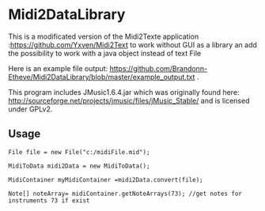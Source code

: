 # Midi2DataLibrary

This is a modificated version of the Midi2Texte application :https://github.com/Yxven/Midi2Text to work without GUI as a library an add the possibility to work with a java object instead of text File


 Here is an example file output: https://github.com/Brandonn-Etheve/Midi2DataLibrary/blob/master/example_output.txt .

This program includes JMusic1.6.4.jar which was originally found here: http://sourceforge.net/projects/jmusic/files/jMusic_Stable/ and is licensed
under GPLv2.

## Usage
```
File file = new File("c:/midiFile.mid");

MidiToData midi2Data = new MidiToData();

MidiContainer myMidiContainer =midi2Data.convert(file);

Note[] noteArray= midiContainer.getNoteArrays(73); //get notes for instruments 73 if exist
```
